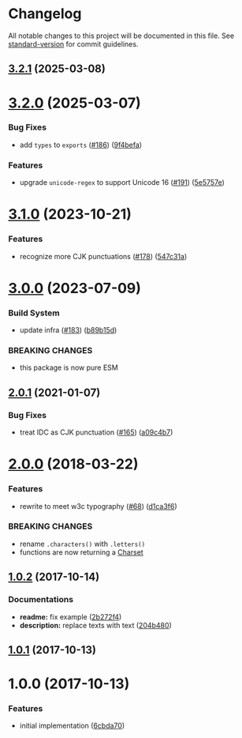 # Changelog

All notable changes to this project will be documented in this file. See [standard-version](https://github.com/conventional-changelog/standard-version) for commit guidelines.

## [3.2.1](https://github.com/ikatyang-collab/cjk-regex/compare/v3.2.0...v3.2.1) (2025-03-08)

# [3.2.0](https://github.com/ikatyang/cjk-regex/compare/v3.1.0...v3.2.0) (2025-03-07)

### Bug Fixes

- add `types` to `exports` ([#186](https://github.com/ikatyang/cjk-regex/issues/186)) ([9f4befa](https://github.com/ikatyang/cjk-regex/commit/9f4befa4ef46ef5a1068b7ec46cfa63b18a1aac1))

### Features

- upgrade `unicode-regex` to support Unicode 16 ([#191](https://github.com/ikatyang/cjk-regex/issues/191)) ([5e5757e](https://github.com/ikatyang/cjk-regex/commit/5e5757e5dd36ad21133c1401133694e1576395ab))

# [3.1.0](https://github.com/ikatyang/cjk-regex/compare/v3.0.0...v3.1.0) (2023-10-21)

### Features

- recognize more CJK punctuations ([#178](https://github.com/ikatyang/cjk-regex/issues/178)) ([547c31a](https://github.com/ikatyang/cjk-regex/commit/547c31a2ec00fb36dfa7c7ed0b1cbf51bb097eb0))

# [3.0.0](https://github.com/ikatyang/cjk-regex/compare/v2.0.1...v3.0.0) (2023-07-09)

### Build System

- update infra ([#183](https://github.com/ikatyang/cjk-regex/issues/183)) ([b89b15d](https://github.com/ikatyang/cjk-regex/commit/b89b15ded8f95d03e3ec4b9ada82c889f07e4608))

### BREAKING CHANGES

- this package is now pure ESM

<a name="2.0.1"></a>

## [2.0.1](https://github.com/ikatyang/cjk-regex/compare/v2.0.0...v2.0.1) (2021-01-07)

### Bug Fixes

- treat IDC as CJK punctuation ([#165](https://github.com/ikatyang/cjk-regex/issues/165)) ([a09c4b7](https://github.com/ikatyang/cjk-regex/commit/a09c4b7))

<a name="2.0.0"></a>

# [2.0.0](https://github.com/ikatyang/cjk-regex/compare/v1.0.2...v2.0.0) (2018-03-22)

### Features

- rewrite to meet w3c typography ([#68](https://github.com/ikatyang/cjk-regex/issues/68)) ([d1ca3f6](https://github.com/ikatyang/cjk-regex/commit/d1ca3f6))

### BREAKING CHANGES

- rename `.characters()` with `.letters()`
- functions are now returning a [Charset](https://github.com/ikatyang/regexp-util#charset)

<a name="1.0.2"></a>

## [1.0.2](https://github.com/ikatyang/cjk-regex/compare/v1.0.1...v1.0.2) (2017-10-14)

### Documentations

- **readme:** fix example ([2b272f4](https://github.com/ikatyang/cjk-regex/commit/2b272f4))
- **description:** replace texts with text ([204b480](https://github.com/ikatyang/cjk-regex/commit/204b480))

<a name="1.0.1"></a>

## [1.0.1](https://github.com/ikatyang/cjk-regex/compare/v1.0.0...v1.0.1) (2017-10-13)

<a name="1.0.0"></a>

# 1.0.0 (2017-10-13)

### Features

- initial implementation ([6cbda70](https://github.com/ikatyang/cjk-regex/commit/6cbda70))
